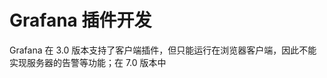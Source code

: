 # Grafana 插件开发









Grafana 在 3.0 版本支持了客户端插件，但只能运行在浏览器客户端，因此不能实现服务器的告警等功能；在 7.0 版本中













































